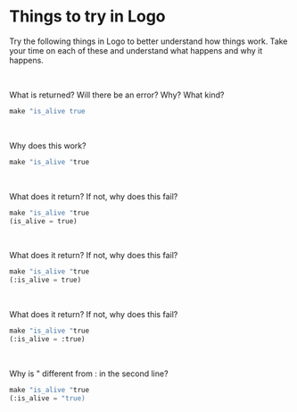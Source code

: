 # Things to try in Logo

Try the following things in Logo to better understand how things work. Take your time on each of these and understand what happens and why it happens.

<br>

What is returned? Will there be an error? Why? What kind?
```lisp
make "is_alive true
```
 <br>

Why does this work?
```lisp
make "is_alive "true
```
<br>

What does it return? If not, why does this fail?
```lisp
make "is_alive "true
(is_alive = true)
```
<br>


What does it return? If not, why does this fail?
```lisp
make "is_alive "true
(:is_alive = true)
```
<br>

What does it return? If not, why does this fail?
```lisp
make "is_alive "true
(:is_alive = :true)
```
<br>


Why is " different from : in the second line?
```lisp
make "is_alive "true
(:is_alive = "true)
```
<br>
